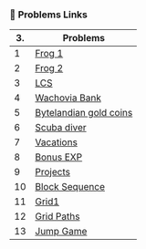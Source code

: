### 📌 **Problems Links**
| 3. | Problems |
|----|----------|
| 1 | [Frog 1](https://vjudge.net/contest/694272#problem/B) |
| 2 | [Frog 2](https://vjudge.net/contest/694272#problem/C) |
| 3 | [LCS](https://vjudge.net/contest/694272#problem/D) |
| 4 | [Wachovia Bank ](https://vjudge.net/contest/694272#problem/G)|
| 5 | [Bytelandian gold coins ](https://vjudge.net/contest/694272#problem/H)|
| 6 | [Scuba diver ](https://vjudge.net/contest/694272#problem/I)|
| 7 | [ Vacations ](https://vjudge.net/contest/694272#problem/J)|
| 8 | [Bonus EXP  ](https://vjudge.net/contest/694272#problem/N)|
| 9 | [Projects ](https://vjudge.net/contest/694272#problem/O)|
| 10 | [Block Sequence](https://vjudge.net/contest/694272#problem/K)|
| 11 | [Grid1](https://vjudge.net/contest/694272#problem/F)|
| 12 | [Grid Paths](https://vjudge.net/contest/694272#problem/E)
| 13 | [Jump Game](https://leetcode.com/problems/jump-game/description/?envType=study-plan-v2&envId=top-interview-150)

